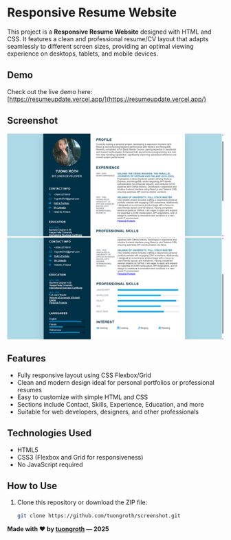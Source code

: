 # Responsive Resume Website

This project is a **Responsive Resume Website** designed with HTML and CSS. It features a clean and professional resume/CV layout that adapts seamlessly to different screen sizes, providing an optimal viewing experience on desktops, tablets, and mobile devices.

## Demo

Check out the live demo here:  
[https://resumeupdate.vercel.app/](https://resumeupdate.vercel.app/)

## Screenshot
![Resume Screenshot](https://github.com/tuongroth/screenshot/blob/main/assets/cvprofile.png)
![Resume Screenshot](https://github.com/tuongroth/screenshot/blob/main/assets/cvbody.png)

## Features

- Fully responsive layout using CSS Flexbox/Grid
- Clean and modern design ideal for personal portfolios or professional resumes
- Easy to customize with simple HTML and CSS
- Sections include Contact, Skills, Experience, Education, and more
- Suitable for web developers, designers, and other professionals

## Technologies Used

- HTML5
- CSS3 (Flexbox and Grid for responsiveness)
- No JavaScript required

## How to Use

1. Clone this repository or download the ZIP file:
   ```bash
   git clone https://github.com/tuongroth/screenshot.git

**Made with ❤️ by [tuongroth](https://github.com/tuongroth) — 2025**
